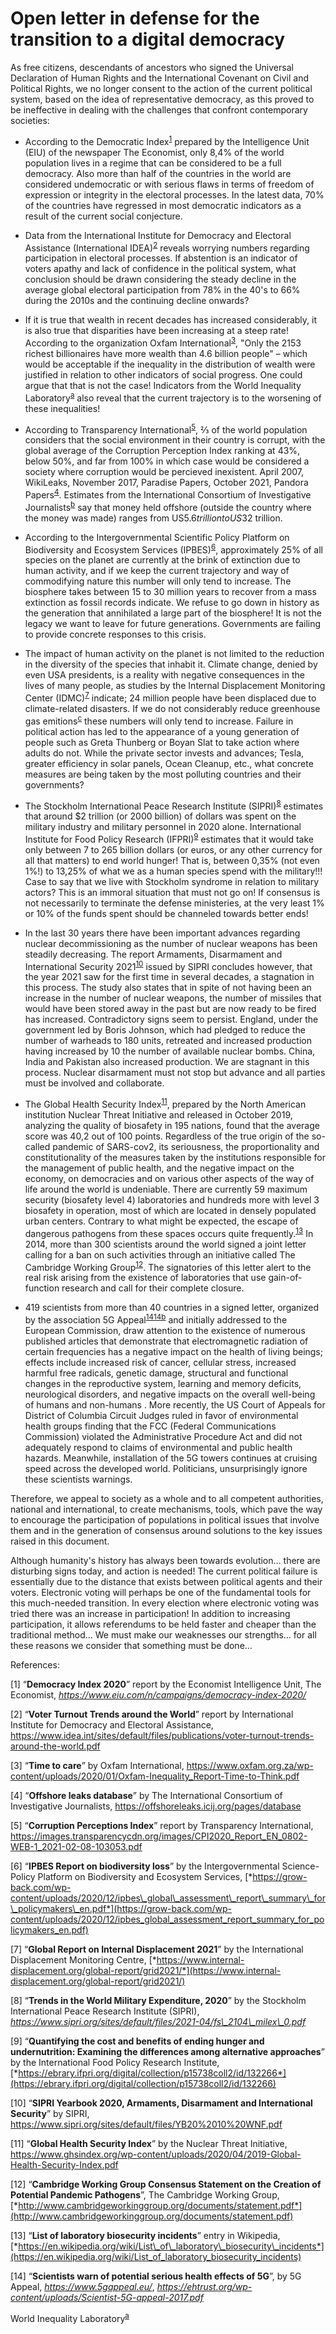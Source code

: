 Open letter in defense for the transition to a digital democracy
================================================================

As free citizens, descendants of ancestors who signed the Universal Declaration of Human Rights and the International Covenant on Civil and Political Rights, we no longer consent to the action of the current political system, based on the idea of representative democracy, as this proved to be ineffective in dealing with the challenges that confront contemporary societies:

- According to the Democratic Index<sup>[1](https://www.eiu.com/n/campaigns/democracy-index-2020/)</sup> prepared by the Intelligence Unit (EIU) of the newspaper The Economist, only 8,4% of the world population lives in a regime that can be considered to be a full democracy. Also more than half of the countries in the world are considered undemocratic or with serious flaws in terms of freedom of expression or integrity in the electoral processes. In the latest data, 70% of the countries have regressed in most democratic indicators as a result of the current social conjecture.

- Data from the International Institute for Democracy and Electoral Assistance (International IDEA)<sup>[2](https://www.idea.int/sites/default/files/publications/voter-turnout-trends-around-the-world.pdf)</sup> reveals worrying numbers regarding participation in electoral processes. If abstention is an indicator of voters apathy and lack of confidence in the political system, what conclusion should be drawn considering the steady decline in the average global electoral participation from 78% in the 40's to 66% during the 2010s and the continuing decline onwards?

- If it is true that wealth in recent decades has increased considerably, it is also true that disparities have been increasing at a steep rate! According to the organization Oxfam International<sup>[3](https://www.oxfam.org.za/wp-content/uploads/2020/01/Oxfam-Inequality_Report-Time-to-Think.pdf)</sup>, "Only the 2153 richest billionaires have more wealth than 4.6 billion people" – which would be acceptable if the inequality in the distribution of wealth were justified in relation to other indicators of social progress. One could argue that that is not the case! Indicators from the World Inequality Laboratory<sup>[a](https://wir2018.wid.world/files/download/wir2018-summary-english.pdf)</sup> also reveal that the current trajectory is to the worsening of these inequalities!

- According to Transparency International<sup>[5](https://images.transparencycdn.org/images/CPI2020_Report_EN_0802-WEB-1_2021-02-08-103053.pdf)</sup>, ⅔ of the world population considers that the social environment in their country is corrupt, with the global average of the Corruption Perception Index ranking at 43%, below 50%, and far from 100% in which case would be considered a society where corruption would be percieved inexistent. April 2007, WikiLeaks, November 2017, Paradise Papers, October 2021, Pandora Papers<sup>[4](https://offshoreleaks.icij.org/pages/database)</sup>. Estimates from the International Consortium of Investigative Journalists<sup>[b](https://offshoreleaks.icij.org/)</sup> say that money held offshore (outside the country where the money was made) ranges from US$5.6 trillion to US$32 trillion.

- According to the Intergovernmental Scientific Policy Platform on Biodiversity and Ecosystem Services (IPBES)<sup>[6](https://grow-back.com/wp-content/uploads/2020/12/ipbes_global_assessment_report_summary_for_policymakers_en.pdf)</sup>, approximately 25% of all species on the planet are currently at the brink of extinction due to human activity, and if we keep the current trajectory and way of commodifying nature this number will only tend to increase. The biosphere takes between 15 to 30 million years to recover from a mass extinction as fossil records indicate. We refuse to go down in history as the generation that annihilated a large part of the biosphere! It is not the legacy we want to leave for future generations. Governments are failing to provide concrete responses to this crisis.

- The impact of human activity on the planet is not limited to the reduction in the diversity of the species that inhabit it. Climate change, denied by even USA presidents, is a reality with negative consequences in the lives of many people, as studies by the Internal Displacement Monitoring Center (IDMC)<sup>[7](https://www.internal-displacement.org/global-report/grid2021/)</sup> indicate; 24 million people have been displaced due to climate-related disasters. If we do not considerably reduce greenhouse gas emitions<sup>[c](https://www.nobelprize.org/prizes/physics/2021/press-release/)</sup> these numbers will only tend to increase. Failure in political action has led to the appearance of a young generation of people such as Greta Thunberg or Boyan Slat to take action where adults do not. While the private sector invests and advances; Tesla, greater efficiency in solar panels, Ocean Cleanup, etc., what concrete measures are being taken by the most polluting countries and their governments?

- The Stockholm International Peace Research Institute (SIPRI)<sup>[8](https://www.sipri.org/sites/default/files/2021-04/fs\_2104\_milex\_0.pdf)</sup> estimates that around $2 trillion (or 2000 billion) of dollars was spent on the military industry and military personnel in 2020 alone. International Institute for Food Policy Research (IFPRI)<sup>[9](https://ebrary.ifpri.org/digital/collection/p15738coll2/id/132266)</sup> estimates that it would take only between 7 to 265 billion dollars (or euros, or any other currency for all that matters) to end world hunger! That is, between 0,35% (not even 1%!) to 13,25% of what we as a human species spend with the military!!! Case to say that we live with Stockholm syndrome in relation to military actors? This is an immoral situation that must not go on! If consensus is not necessarily to terminate the defense ministeries, at the very least 1% or 10% of the funds spent should be channeled towards better ends!

- In the last 30 years there have been important advances regarding nuclear decommissioning as the number of nuclear weapons has been steadily decreasing. The report Armaments, Disarmament and International Security 2021<sup>[10](https://www.sipri.org/sites/default/files/YB20%2010%20WNF.pdf)</sup> issued by SIPRI concludes however, that the year 2021 saw for the first time in several decades, a stagnation in this process. The study also states that in spite of not having been an increase in the number of nuclear weapons, the number of missiles that would have been stored away in the past but are now ready to be fired has increased. Contradictory signs seem to persist. England, under the government led by Boris Johnson, which had pledged to reduce the number of warheads to 180 units, retreated and increased production having increased by 10 the number of available nuclear bombs. China, India and Pakistan also increased production. We are stagnant in this process. Nuclear disarmament must not stop but advance and all parties must be involved and collaborate.

- The Global Health Security Index<sup>[11](https://www.ghsindex.org/wp-content/uploads/2020/04/2019-Global-Health-Security-Index.pdf)</sup>, prepared by the North American institution Nuclear Threat Initiative and released in October 2019, analyzing the quality of biosafety in 195 nations, found that the average score was 40,2 out of 100 points. Regardless of the true origin of the so-called pandemic of SARS-cov2, its seriousness, the proportionality and constitutionality of the measures taken by the institutions responsible for the management of public health, and the negative impact on the economy, on democracies and on various other aspects of the way of life around the world is undeniable. There are currently 59 maximum security (biosafety level 4) laboratories and hundreds more with level 3 biosafety in operation, most of which are located in densely populated urban centers. Contrary to what might be expected, the escape of dangerous pathogens from these spaces occurs quite frequently.<sup>[13](https://en.wikipedia.org/wiki/List_of_laboratory_biosecurity_incidents)</sup>
    In 2014, more than 300 scientists around the world signed a joint letter calling for a ban on such activities through an initiative called The Cambridge Working Group<sup>[12](http://www.cambridgeworkinggroup.org/documents/statement.pdf)</sup>. The signatories of this letter alert to the real risk arising from the existence of laboratories that use gain-of-function research and call for their complete closure.

- 419 scientists from more than 40 countries in a signed letter, organized by the association 5G Appeal<sup>[14](https://www.5gappeal.eu/)</sup><sup>[14b](https://ehtrust.org/wp-content/uploads/Scientist-5G-appeal-2017.pdf)</sup> and initially addressed to the European Commission, draw attention to the existence of numerous published articles that demonstrate that electromagnetic radiation of certain frequencies has a negative impact on the health of living beings; effects include increased risk of cancer, cellular stress, increased harmful free radicals, genetic damage, structural and functional changes in the reproductive system, learning and memory deficits, neurological disorders, and negative impacts on the overall well-being of humans and non-humans . More recently, the US Court of Appeals for District of Columbia Circuit Judges ruled in favor of environmental health groups finding that the FCC (Federal Communications Commission) violated the Administrative Procedure Act and did not adequately respond to claims of environmental and public health hazards. Meanwhile, installation of the 5G towers continues at cruising speed across the developed world. Politicians, unsurprisingly ignore these scientists warnings.

Therefore, we appeal to society as a whole and to all competent authorities, national and international, to create mechanisms, tools, which pave the way to encourage the participation of populations in political issues that involve them and in the generation of consensus around solutions to the key issues raised in this document.

Although humanity's history has always been towards evolution… there are disturbing signs today, and action is needed! The current political failure is essentially due to the distance that exists between political agents and their voters. Electronic voting will perhaps be one of the fundamental tools for this much-needed transition. In every election where electronic voting was tried there was an increase in participation! In addition to increasing participation, it allows referendums to be held faster and cheaper than the traditional method… We must make our weaknesses our strengths… for all these reasons we consider that something must be done…

References:

\[1\] “**Democracy Index 2020**” report by the Economist Intelligence Unit, The Economist, 
*https://www.eiu.com/n/campaigns/democracy-index-2020/*

[](https://www.idea.int/sites/default/files/publications/voter-turnout-trends-around-the-world.pdf)

\[2\] “**Voter Turnout Trends around the World**” report by International Institute for Democracy and Electoral Assistance, <https://www.idea.int/sites/default/files/publications/voter-turnout-trends-around-the-world.pdf>

\[3\] “**Time to care**” by Oxfam International, <https://www.oxfam.org.za/wp-content/uploads/2020/01/Oxfam-Inequality_Report-Time-to-Think.pdf>

\[4\] “**Offshore leaks database**” by The International Consortium of Investigative Journalists, https://offshoreleaks.icij.org/pages/database

\[5\] “**Corruption Perceptions Index**” report by Transparency International, <https://images.transparencycdn.org/images/CPI2020_Report_EN_0802-WEB-1_2021-02-08-103053.pdf>

\[6\] “**IPBES Report on biodiversity loss**” by the Intergovernmental Science-Policy Platform on Biodiversity and Ecosystem Services, [*https://grow-back.com/wp-content/uploads/2020/12/ipbes\_global\_assessment\_report\_summary\_for\_policymakers\_en.pdf*](https://grow-back.com/wp-content/uploads/2020/12/ipbes_global_assessment_report_summary_for_policymakers_en.pdf)

\[7\] “**Global Report on Internal Displacement 2021**” by the International Displacement Monitoring Centre, [*https://www.internal-displacement.org/global-report/grid2021/*](https://www.internal-displacement.org/global-report/grid2021/)

\[8\] “**Trends in the World Military Expenditure, 2020**” by the Stockholm International Peace Research Institute (SIPRI), *https://www.sipri.org/sites/default/files/2021-04/fs\_2104\_milex\_0.pdf*

\[9\] “**Quantifying the cost and benefits of ending hunger and undernutrition: Examining the differences among alternative approaches**” by the International Food Policy Research Institute, [*https://ebrary.ifpri.org/digital/collection/p15738coll2/id/132266*](https://ebrary.ifpri.org/digital/collection/p15738coll2/id/132266)

\[10\] “**SIPRI Yearbook 2020, Armaments, Disarmament and International Security**” by SIPRI, <https://www.sipri.org/sites/default/files/YB20%2010%20WNF.pdf>

\[11\] “**Global Health Security Index**” by the Nuclear Threat Initiative, <https://www.ghsindex.org/wp-content/uploads/2020/04/2019-Global-Health-Security-Index.pdf>

\[12\] “**Cambridge Working Group Consensus Statement on the Creation of Potential Pandemic Pathogens**”, The Cambridge Working Group, [*http://www.cambridgeworkinggroup.org/documents/statement.pdf*](http://www.cambridgeworkinggroup.org/documents/statement.pdf)

\[13\] “**List of laboratory biosecurity incidents**” entry in Wikipedia, [*https://en.wikipedia.org/wiki/List\_of\_laboratory\_biosecurity\_incidents*](https://en.wikipedia.org/wiki/List_of_laboratory_biosecurity_incidents)

\[14\] “**Scientists warn of potential serious health effects of 5G**”, by 5G Appeal, *https://www.5gappeal.eu/*, *https://ehtrust.org/wp-content/uploads/Scientist-5G-appeal-2017.pdf*

World Inequality Laboratory<sup>[a](https://wir2018.wid.world/files/download/wir2018-summary-english.pdf)</sup> 
